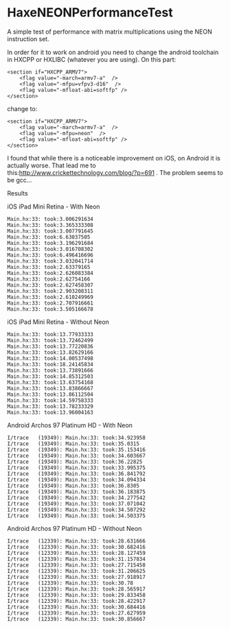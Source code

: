 HaxeNEONPerformanceTest
=======================

A simple test of performance with matrix multiplications using the NEON instruction set.

In order for it to work on android you need to change the android toolchain in HXCPP or HXLIBC (whatever you are using). On this part:

	<section if="HXCPP_ARMV7">
		<flag value="-march=armv7-a"  />
		<flag value="-mfpu=vfpv3-d16"  />
		<flag value="-mfloat-abi=softfp" />
	</section>

change to:

	<section if="HXCPP_ARMV7">
		<flag value="-march=armv7-a"  />
		<flag value="-mfpu=neon"  />
		<flag value="-mfloat-abi=softfp" />
	</section>


I found that while there is a noticeable improvement on iOS, on Android it is actually worse. That lead me to this:http://www.crickettechnology.com/blog/?p=691 . 
The problem seems to be gcc...

Results

iOS iPad Mini Retina - With Neon

	Main.hx:33: took:3.006291634
	Main.hx:33: took:3.365333308
	Main.hx:33: took:3.007791645
	Main.hx:33: took:6.63037505
	Main.hx:33: took:3.196291684
	Main.hx:33: took:3.016708302
	Main.hx:33: took:6.496416696
	Main.hx:33: took:3.032041714
	Main.hx:33: took:2.63379165
	Main.hx:33: took:2.626083384
	Main.hx:33: took:2.62754166
	Main.hx:33: took:2.627458307
	Main.hx:33: took:2.903208311
	Main.hx:33: took:2.610249969
	Main.hx:33: took:2.707916661
	Main.hx:33: took:3.505166678

iOS iPad Mini Retina - Without Neon

	Main.hx:33: took:13.77933333
	Main.hx:33: took:13.72462499
	Main.hx:33: took:13.77220836
	Main.hx:33: took:13.82629166
	Main.hx:33: took:14.00537498
	Main.hx:33: took:18.24145834
	Main.hx:33: took:13.73891666
	Main.hx:33: took:14.85312503
	Main.hx:33: took:13.63754168
	Main.hx:33: took:13.83866667
	Main.hx:33: took:13.86112504
	Main.hx:33: took:14.59758333
	Main.hx:33: took:13.78233329
	Main.hx:33: took:13.96004163

Android Archos 97 Platinum HD - With Neon	

	I/trace   (19349): Main.hx:33: took:34.923958
	I/trace   (19349): Main.hx:33: took:35.0315
	I/trace   (19349): Main.hx:33: took:35.153416
	I/trace   (19349): Main.hx:33: took:34.603667
	I/trace   (19349): Main.hx:33: took:36.22825
	I/trace   (19349): Main.hx:33: took:33.995375
	I/trace   (19349): Main.hx:33: took:36.841792
	I/trace   (19349): Main.hx:33: took:34.094334
	I/trace   (19349): Main.hx:33: took:36.8305
	I/trace   (19349): Main.hx:33: took:36.183875
	I/trace   (19349): Main.hx:33: took:34.277542
	I/trace   (19349): Main.hx:33: took:37.071042
	I/trace   (19349): Main.hx:33: took:34.507292
	I/trace   (19349): Main.hx:33: took:34.503375

Android Archos 97 Platinum HD - Without Neon

	I/trace   (12339): Main.hx:33: took:28.631666
	I/trace   (12339): Main.hx:33: took:30.682416
	I/trace   (12339): Main.hx:33: took:28.127459
	I/trace   (12339): Main.hx:33: took:31.157834
	I/trace   (12339): Main.hx:33: took:27.715458
	I/trace   (12339): Main.hx:33: took:31.206625
	I/trace   (12339): Main.hx:33: took:27.918917
	I/trace   (12339): Main.hx:33: took:30.78
	I/trace   (12339): Main.hx:33: took:28.565917
	I/trace   (12339): Main.hx:33: took:29.833458
	I/trace   (12339): Main.hx:33: took:28.422917
	I/trace   (12339): Main.hx:33: took:30.684416
	I/trace   (12339): Main.hx:33: took:27.627959
	I/trace   (12339): Main.hx:33: took:30.856667
